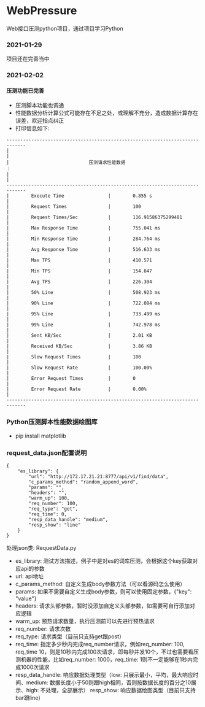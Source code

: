 # WebPressure
Web接口压测python项目，通过项目学习Python

### 2021-01-29
项目还在完善当中

### 2021-02-02
#### 压测功能已完善
* 压测脚本功能也调通
* 性能数据分析计算公式可能存在不足之处，或理解不充分，造成数据计算存在误差，欢迎指点纠正
* 打印信息如下:
```
-----------------------------------------------------------------------------
|                                                                           |
|                             压测请求性能数据                                 ｜
|                                                                           |
-----------------------------------------------------------------------------
|        Execute Time                |        0.855 s                       |
|        Request Times               |        100                           |
|        Request Times/Sec           |        116.91586375299481            |
|        Max Response Time           |        755.041 ms                    |
|        Min Response Time           |        284.764 ms                    |
|        Avg Response Time           |        516.633 ms                    |
|        Max TPS                     |        410.571                       |
|        Min TPS                     |        154.847                       |
|        Avg TPS                     |        226.304                       |
|        50% Line                    |        508.923 ms                    |
|        90% Line                    |        722.084 ms                    |
|        95% Line                    |        733.499 ms                    |
|        99% Line                    |        742.978 ms                    |
|        Sent KB/Sec                 |        2.01 KB                       |
|        Received KB/Sec             |        3.86 KB                       |
|        Slow Request Times          |        100                           |
|        Slow Request Rate           |        100.00%                       |
|        Error Request Times         |        0                             |
|        Error Request Rate          |        0.00%                         |
-----------------------------------------------------------------------------
```

### Python压测脚本性能数据绘图库
* pip install matplotlib

### request_data.json配置说明
```
{
    "es_library": {
        "url": "http://172.17.21.21:8777/api/v1/find/data",
        "c_params_method": "random_append_word",
        "params": "",
        "headers": "",
        "warm_up": 100,
        "req_number": 100,
        "req_type": "get",
        "req_time": 0,
        "resp_data_handle": "medium",
        "resp_show": "line"
    }
}
```
处理json类: RequestData.py
* es_library: 测试方法描述，例子中是对es的词库压测，会根据这个key获取对应api的参数
* url: api地址
* c_params_method: 自定义生成body参数方法（可以看源码怎么使用）
* params: 如果不需要自定义生成body参数，则可以使用固定参数，{"key": "value"}
* headers: 请求头部参数，暂时没添加自定义头部参数，如需要可自行添加对应逻辑
* warm_up: 预热请求数量，执行压测前可以先进行预热请求
* req_number: 请求次数
* req_type: 请求类型（目前只支持get跟post）
* req_time: 指定多少秒内完成req_number请求，例如req_number: 100, req_time 10，则是10秒内完成100次请求，即每秒并发10个，不过也需要看压测机器的性能，比如req_number: 1000，req_time: 1则不一定能够在1秒内完成1000次请求
* resp_data_handle: 响应数据处理类型（low: 只展示最小，平均，最大响应时间、medium: 数据长度小于50则跟high相同，否则按数据长度的百分之10展示、high: 不处理，全部展示）
resp_show: 响应数据绘图类型（目前只支持bar跟line）
